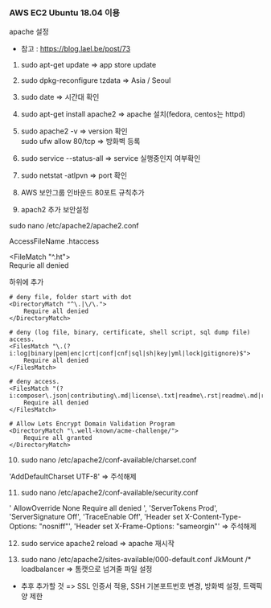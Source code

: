 ### AWS EC2 Ubuntu 18.04 이용

apache 설정   
* 참고 : https://blog.lael.be/post/73   

1. sudo apt-get update			=> app store update   

2. sudo dpkg-reconfigure tzdata		=> Asia / Seoul   

3. sudo date				=> 시간대 확인  

4. sudo apt-get install apache2		=> apache 설치(fedora, centos는 httpd)   
  
5. sudo apache2 -v			=> version 확인   
sudo ufw allow 80/tcp			=> 방화벽 등록   

6. sudo service --status-all		=> service 실행중인지 여부확인   

7. sudo netstat -atlpvn			=> port 확인  


8. AWS 보안그룹 인바운드 80포트 규칙추가   


9. apach2 추가 보안설정  

sudo nano /etc/apache2/apache2.conf  
   
AccessFileName .htaccess  


<FileMatch "^\.ht">  
	Requrie all denied  
</FileMatch>   

하위에 추가
```
# deny file, folder start with dot
<DirectoryMatch "^\.|\/\.">
    Require all denied
</DirectoryMatch>
  
# deny (log file, binary, certificate, shell script, sql dump file) access.
<FilesMatch "\.(?i:log|binary|pem|enc|crt|conf|cnf|sql|sh|key|yml|lock|gitignore)$">
    Require all denied
</FilesMatch>
  
# deny access.
<FilesMatch "(?i:composer\.json|contributing\.md|license\.txt|readme\.rst|readme\.md|readme\.txt|copyright|artisan|gulpfile\.js|package\.json|phpunit\.xml|access_log|error_log|gruntfile\.js|bower\.json|changelog\.md|console|legalnotice|license|security\.md|privacy\.md)$">
    Require all denied
</FilesMatch>
 
# Allow Lets Encrypt Domain Validation Program
<DirectoryMatch "\.well-known/acme-challenge/">
    Require all granted
</DirectoryMatch>
```



10. sudo nano /etc/apache2/conf-available/charset.conf

'AddDefaultCharset UTF-8' 			=> 주석해제

11. sudo nano /etc/apache2/conf-available/security.conf


' <Directory />
	AllowOverride None
	Require all denied
 </Directory> ',
'ServerTokens Prod',
'ServerSignature Off',
'TraceEnable Off',
'Header set X-Content-Type-Options: "nosniff"',
'Header set X-Frame-Options: "sameorgin"'	=> 주석해제


12. sudo service apache2 reload			=> apache 재시작

13. sudo nano /etc/apache2/sites-available/000-default.conf
JkMount /* loadbalancer				=> 톰캣으로 넘겨줄 파일 설정


* 추후 추가할 것 => SSL 인증서 적용, SSH 기본포트번호 변경, 방화벽 설정, 트랙픽 양 제한

